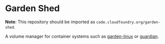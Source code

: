 # Garden Shed

**Note**: This repository should be imported as `code.cloudfoundry.org/garden-shed`.

A volume manager for container systems such as
[garden-linux](https://github.com/cloudfoundry/garden-linux) or
[guardian](https://github.com/cloudfoundry/guardian).
